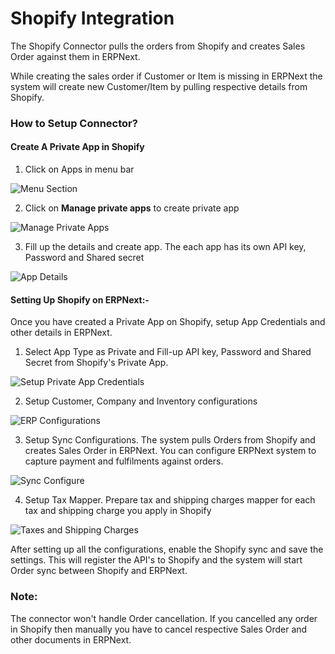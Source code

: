 # Shopify Integration

The Shopify Connector pulls the orders from Shopify and creates Sales Order against them in ERPNext.

While creating the sales order if Customer or Item is missing in ERPNext the system will create new Customer/Item by pulling respective details from Shopify.

### How to Setup Connector?

#### Create A  Private App in Shopify

1. Click on Apps in menu bar
<img class="screenshot" alt="Menu Section" src="{{docs_base_url}}/assets/img/erpnext_integrations/app_menu.png">

2. Click on **Manage private apps** to create private app
<img class="screenshot" alt="Manage Private Apps" src="{{docs_base_url}}/assets/img/erpnext_integrations/manage_private_apps.png">

3. Fill up the details and create app. The each app has its own API key, Password and Shared secret
<img class="screenshot" alt="App Details" src="{{docs_base_url}}/assets/img/erpnext_integrations/app_details.png">


#### Setting Up Shopify  on ERPNext:-
Once you have created a Private App on Shopify, setup App Credentials and other details in ERPNext.

1. Select App Type as Private and Fill-up API key, Password and Shared Secret from Shopify's Private App.
<img class="screenshot" alt="Setup Private App Credentials" src="{{docs_base_url}}/assets/img/erpnext_integrations/app_details.png">

2. Setup Customer, Company and Inventory configurations
<img class="screenshot" alt="ERP Configurations" src="{{docs_base_url}}/assets/img/erpnext_integrations/erp_configurations.png">

3. Setup Sync Configurations.
    The system pulls Orders from Shopify and creates Sales Order in ERPNext. You can configure ERPNext system to capture payment and fulfilments against orders.
<img class="screenshot" alt="Sync Configure" src="{{docs_base_url}}/assets/img/erpnext_integrations/sync_config.png">

4. Setup Tax Mapper.
    Prepare tax and shipping charges mapper for each tax and shipping charge you apply in Shopify
<img class="screenshot" alt="Taxes and Shipping Charges" src="{{docs_base_url}}/assets/img/erpnext_integrations/tax_config.png">


After setting up all the configurations, enable the Shopify sync and save the settings. This will register the API's to Shopify and the system will start Order sync between Shopify and ERPNext.

### Note:
The connector won't handle Order cancellation. If you cancelled any order in Shopify then manually you have to cancel respective Sales Order and other documents in ERPNext.
